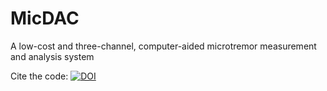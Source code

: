 # MicDAC
A low-cost and three-channel, computer-aided microtremor measurement and analysis system

Cite the code: [![DOI](https://zenodo.org/badge/205686903.svg)](https://zenodo.org/badge/latestdoi/205686903)
